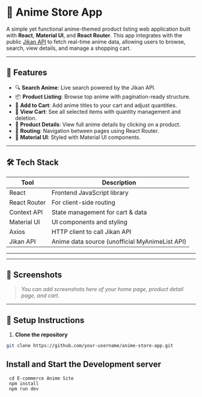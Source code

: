 # 🌸 Anime Store App

A simple yet functional anime-themed product listing web application built with **React**, **Material UI**, and **React Router**. This app integrates with the public [Jikan API](https://jikan.moe/) to fetch real-time anime data, allowing users to browse, search, view details, and manage a shopping cart.

---

## 🚀 Features

- 🔍 **Search Anime**: Live search powered by the Jikan API.
- 📦 **Product Listing**: Browse top anime with pagination-ready structure.
- 🛒 **Add to Cart**: Add anime titles to your cart and adjust quantities.
- 🧾 **View Cart**: See all selected items with quantity management and deletion.
- 📄 **Product Details**: View full anime details by clicking on a product.
- 🧭 **Routing**: Navigation between pages using React Router.
- 🎨 **Material UI**: Styled with Material UI components.

---

## 🛠️ Tech Stack

| Tool            | Description                         |
|-----------------|-------------------------------------|
| React           | Frontend JavaScript library         |
| React Router    | For client-side routing             |
| Context API     | State management for cart & data    |
| Material UI     | UI components and styling           |
| Axios           | HTTP client to call Jikan API       |
| Jikan API       | Anime data source (unofficial MyAnimeList API) |

---


---

## 📸 Screenshots

> _You can add screenshots here of your home page, product detail page, and cart._

---

## 🔧 Setup Instructions

1. **Clone the repository**
```bash
git clone https://github.com/your-username/anime-store-app.git

```
## Install and Start the Development server

     cd E-commerce Anime Site
     npm install
     npm run dev



